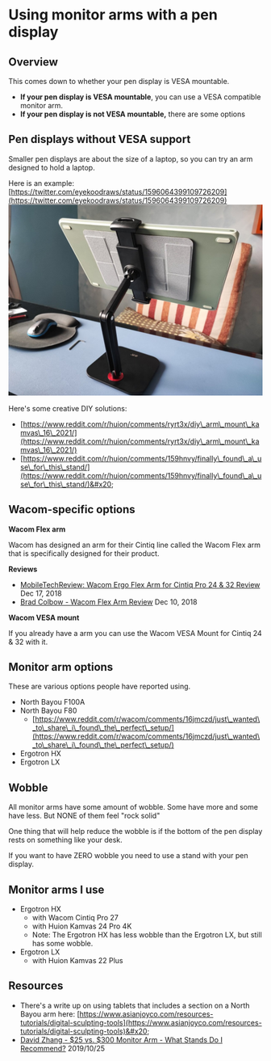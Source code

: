 # Using monitor arms with a pen display

## Overview

This comes down to whether your pen display is VESA mountable.

* **If your pen display is VESA mountable**, you can use a VESA compatible monitor arm.
* **If your pen display is not VESA mountable,** there are some options

## Pen displays without VESA support

Smaller pen displays are about the size of a laptop, so you can try an arm designed to hold a laptop.

Here is an example: [https://twitter.com/eyekoodraws/status/1596064399109726209](https://twitter.com/eyekoodraws/status/1596064399109726209) \
![](../../.gitbook/assets/FiZcG7UUUAAXi62.jpg)

Here's some creative DIY solutions:

* [https://www.reddit.com/r/huion/comments/ryrt3x/diy\_arm\_mount\_kamvas\_16\_2021/](https://www.reddit.com/r/huion/comments/ryrt3x/diy\_arm\_mount\_kamvas\_16\_2021/)  &#x20;
* [https://www.reddit.com/r/huion/comments/159hnvy/finally\_found\_a\_use\_for\_this\_stand/](https://www.reddit.com/r/huion/comments/159hnvy/finally\_found\_a\_use\_for\_this\_stand/)&#x20;

## Wacom-specific options

**Wacom Flex arm**

Wacom has designed an arm for their Cintiq line called the Wacom Flex arm that is specifically designed for their product.

**Reviews**

* [MobileTechReview: Wacom Ergo Flex Arm for Cintiq Pro 24 & 32 Review](https://www.youtube.com/watch?v=iuqRv5wN2p8) Dec 17, 2018
* [Brad Colbow - Wacom Flex Arm Review](https://www.youtube.com/watch?v=4zIKQqBeF9o) Dec 10, 2018

**Wacom VESA mount**

If you already have a arm you can use the Wacom VESA Mount for Cintiq 24 & 32 with it.

## Monitor arm options

These are various options people have reported using.

* North Bayou F100A
* North Bayou F80
  * [https://www.reddit.com/r/wacom/comments/16jmczd/just\_wanted\_to\_share\_i\_found\_the\_perfect\_setup/](https://www.reddit.com/r/wacom/comments/16jmczd/just\_wanted\_to\_share\_i\_found\_the\_perfect\_setup/)
* Ergotron HX&#x20;
* Ergotron LX

## Wobble

All monitor arms have some amount of wobble. Some have more and some have less. But NONE of them feel "rock solid"

One thing that will help reduce the wobble is if the bottom of the pen display rests on something like your desk.

If you want to have ZERO wobble you need to use a stand with your pen display.

## Monitor arms I use

* Ergotron HX
  * with Wacom Cintiq Pro 27
  * with Huion Kamvas 24 Pro 4K
  * Note: The Ergotron HX has less wobble than the Ergotron LX, but still has some wobble.
* Ergotron LX&#x20;
  * with Huion Kamvas 22 Plus

## Resources

* There's a write up on using tablets that includes a section on a North Bayou arm here: [https://www.asianjoyco.com/resources-tutorials/digital-sculpting-tools](https://www.asianjoyco.com/resources-tutorials/digital-sculpting-tools)&#x20;
* [David Zhang - $25 vs. $300 Monitor Arm - What Stands Do I Recommend?](https://www.youtube.com/watch?v=\_\_K4V8pFhf4) 2019/10/25&#x20;



